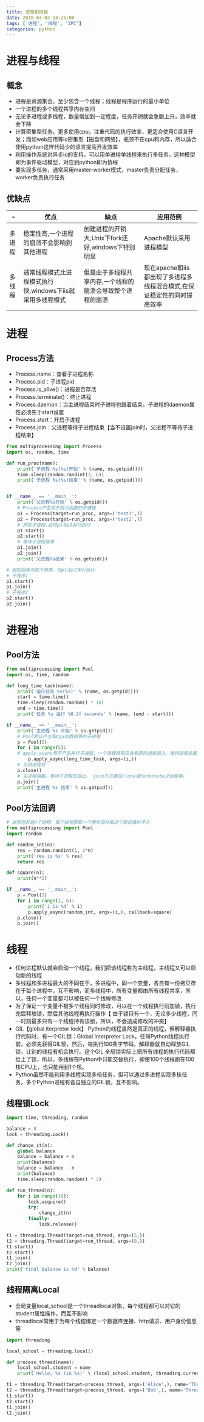 ```yaml
---
title: 进程和线程
date: 2018-03-02 14:25:00
tags: ['进程', '线程', 'IPC']
categories: python
---
```

# 进程与线程
## 概念
* 进程是资源集合，至少包含一个线程；线程是程序运行的最小单位
* 一个进程的多个线程共享内存空间
* 无论多进程或多线程，数量增加到一定程度，任务开销就会急剧上升，效率就会下降
* 计算密集型任务，更多使用cpu，注重代码的执行效率，更适合使用C语言开发；而如web应用等io密集型【磁盘和网络】，瓶颈不在cpu和内存，所以适合使用python这样代码少的语言提高开发效率
* 利用操作系统对异步io的支持，可以用单进程单线程来执行多任务，这种模型即为事件驱动模型，对应到python即为协程
* 要实现多任务，通常采用master-worker模式，master负责分配任务，worker负责执行任务

## 优缺点
|   -    |                            优点                           |                            缺点                           |                                应用范例                                |
|--------|-----------------------------------------------------------|-----------------------------------------------------------|------------------------------------------------------------------------|
| 多进程 | 稳定性高,一个进程的崩溃不会影响到其他进程                 | 创建进程的开销大,Unix下fork还好,windows下特别明显         | Apache默认采用进程模型                                                 |
| 多线程 | 通常线程模式比进程模式执行快,windows下iis就采用多线程模式 | 但是由于多线程共享内存,一个线程的崩溃会导致整个进程的崩溃 | 现在apache和iis都出现了多进程多线程混合模式,在保证稳定性的同时提高效率 |

# 进程
## Process方法
* Process.name：查看子进程名称
* Process.pid：子进程pid
* Process.is_alive()：进程是否存活
* Process.terminate()：终止进程
* Process.daemon：当主进程结束时子进程也跟着结束，子进程的daemon属性必须先于start设置
* Process.start：开启子进程
* Process.join：父进程等待子进程结束【当不设置join时，父进程不等待子进程结束】

```python
from multiprocessing import Process
import os, random, time

def run_proc(name):
    print('子进程 %s(%s)开始' % (name, os.getpid()))
    time.sleep(random.randint(3, 6))
    print('子进程 %s(%s)结束' % (name, os.getpid()))


if __name__ == '__main__':
    print('父进程%s开始' % os.getpid())
    # Process产生用于执行函数的子进程
    p1 = Process(target=run_proc, args=('test1',))
    p2 = Process(target=run_proc, args=('test2',))
    # 开启子进程,此时p1与p2并行执行
    p1.start()
    p2.start()
    # 等待子进程结束
    p1.join()
    p2.join()
    print('父进程%s结束' % os.getpid())

# 假如程序为如下顺序，则p1与p2串行执行
# 子程序1
p1.start()
p1.join()  
# 子程序2
p2.start()
p2.join()
```

# 进程池
## Pool方法
```python
from multiprocessing import Pool
import os, time, random

def long_time_task(name):
    print('运行任务 %s(%s)' % (name, os.getpid()))
    start = time.time()
    time.sleep(random.random() * 10)
    end = time.time()
    print('任务 %s 运行 %0.2f seconds' % (name, (end - start)))

if __name__ == '__main__':
    print('主进程 %s 开始' % os.getpid())
    # Pool默认产生和cpu核数相等的子进程
    p = Pool(5)
    for i in range(5):
    # apply_async用于产生并行子进程，一个进程结束又会有新的进程进入，维持进程总数不变
        p.apply_async(long_time_task, args=(i,))
    # 关闭进程池
    p.close()
    # 主进程阻塞，等待子进程的退出， join方法要在close或terminate之后使用。
    p.join()
    print('主进程 %s 结束' % os.getpid())
```

## Pool方法回调
```python
# 进程池开启n个进程，每个进程获取一个随机值并取这个随机值的平方
from multiprocessing import Pool
import random

def random_int(n):
    res = random.randint(1, 2*n)
    print('res is %s' % res)
    return res

def square(n):
    print(n**2)

if __name__ == '__main__':
    p = Pool(3)
    for i in range(1, 6):
        print('i is %d' % i)
        p.apply_async(random_int, args=(i,), callback=square)
    p.close()
    p.join()
```

# 线程
* 任何进程默认就会启动一个线程，我们把该线程称为主线程，主线程又可以启动新的线程 
* 多线程和多进程最大的不同在于，多进程中，同一个变量，各自有一份拷贝存在于每个进程中，互不影响，而多线程中，所有变量都由所有线程共享，所以，任何一个变量都可以被任何一个线程修改
* 为了保证一个变量不被多个线程同时修改，可以在一个线程执行前加锁，执行完后释放锁，然后其他线程再执行操作【 由于锁只有一个，无论多少线程，同一时刻最多只有一个线程持有该锁，所以，不会造成修改的冲突】
* GIL【global iterpretor lock】 Python的线程虽然是真正的线程，但解释器执行代码时，有一个GIL锁：Global Interpreter Lock，任何Python线程执行前，必须先获得GIL锁，然后，每执行100条字节码，解释器就自动释放GIL锁，让别的线程有机会执行。这个GIL 全局锁实际上把所有线程的执行代码都给上了锁，所以，多线程在Python中只能交替执行，即使100个线程跑在100核CPU上，也只能用到1个核。
* Python虽然不能利用多线程实现多核任务，但可以通过多进程实现多核任务。多个Python进程有各自独立的GIL锁，互不影响。

## 线程锁Lock
```python
import time, threading, random

balance = 0
lock = threading.Lock()

def change_it(n):
    global balance
    balance = balance + n
    print(balance)
    balance = balance - n
    print(balance)
    time.sleep(random.random() * 2)

def run_thread(n):
    for i in range(10):
        lock.acquire()
        try:
            change_it(n)
        finally:
            lock.release()

t1 = threading.Thread(target=run_thread, args=(5,))
t2 = threading.Thread(target=run_thread, args=(8,))
t1.start()
t2.start()
t1.join()
t2.join()
print('final balance is %d' % balance)
```
## 线程隔离Local
* 全局变量local_school是一个threadlocal对象，每个线程都可以对它的student属性操作，而互不影响
* threadlocal常用于为每个线程绑定一个数据库连接、http请求、用户身份信息等

```python
import threading

local_school = threading.local()

def process_thread(name):
    local_school.student = name
    print('Hello, %s (in %s)' % (local_school.student, threading.current_thread().name))

t1 = threading.Thread(target=process_thread, args=('Alice',), name='Thread-A')
t2 = threading.Thread(target=process_thread, args=('Bob',), name='Thread-B')
t1.start()
t2.start()
t1.join()
t2.join()
```

